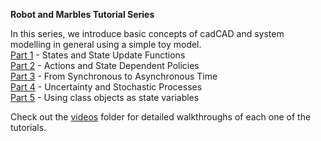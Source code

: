 **Robot and Marbles Tutorial Series**

In this series, we introduce basic concepts of cadCAD and system modelling in general using a simple toy model.  
[Part 1](robot-marbles-part-1/robot-marbles-part-1.ipynb) - States and State Update Functions  
[Part 2](robot-marbles-part-2/robot-marbles-part-2.ipynb) - Actions and State Dependent Policies  
[Part 3](robot-marbles-part-3/robot-marbles-part-3.ipynb) - From Synchronous to Asynchronous Time  
[Part 4](robot-marbles-part-4/robot-marbles-part-4.ipynb) - Uncertainty and Stochastic Processes  
[Part 5](robot-marbles-part-5/robot-marbles-part-5.ipynb) - Using class objects as state variables  

Check out the [videos](videos) folder for detailed walkthroughs of each one of the tutorials.